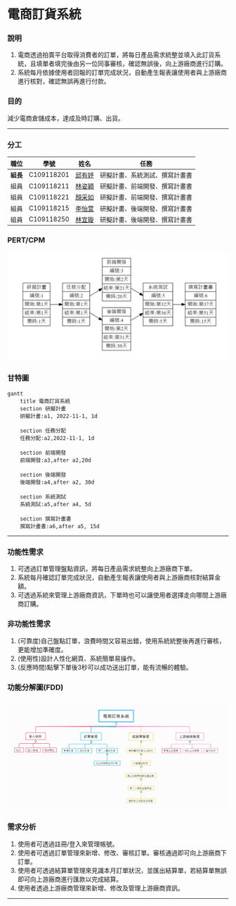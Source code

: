 # 電商訂貨系統
### 說明
1. 電商透過拍賣平台取得消費者的訂單，將每日產品需求統整並填入此訂貨系統，且填單者填完後由另一位同事審核，確認無誤後，向上游廠商進行訂購。
2. 系統每月依據使用者回報的訂單完成狀況，自動產生報表讓使用者與上游廠商進行核對，確認無誤再進行付款。
### 目的
減少電商倉儲成本，達成及時訂購、出貨。
***
### 分工
| 職位 | 學號 | 姓名 | 任務 |
| :---: | :---: | :---: | :---: |
| **組長** | C109118201 | [邱有妤](https://github.com/Wendy30418/2022-3b/blob/main/README.md) | 研擬計畫、系統測試、撰寫計畫書 |
| 組員 | C109118211 | [林姿穎](https://github.com/abcdefuuuu/2022-3b/blob/main/README.md) | 研擬計畫、前端開發、撰寫計畫書 |
| 組員 | C109118221 | [顏采如](https://github.com/0808jessie/2022-3b/blob/main/README.md) | 研擬計畫、前端開發、撰寫計畫書 |
| 組員 | C109118215 | [李怡萱](https://github.com/bovcu13/2022-3b) | 研擬計畫、後端開發、撰寫計畫書 |
| 組員 | C109118250 | [林宜璇](https://github.com/Hsxxnil/2022-3b/blob/main/README.md) | 研擬計畫、後端開發、撰寫計畫書 |
### PERT/CPM
![PERT](PERT.jpg "PERT")
### 甘特圖
```mermaid
gantt
    title 電商訂貨系統
    section 研擬計畫
    研擬計畫:a1, 2022-11-1, 1d
    
    section 任務分配
    任務分配:a2,2022-11-1, 1d
    
    section 前端開發
    前端開發:a3,after a2,20d
    
    section 後端開發
    後端開發:a4,after a2, 30d
    
    section 系統測試
    系統測試:a5,after a4, 5d
    
    section 撰寫計畫書
    撰寫計畫書:a6,after a5, 15d
```
***
### 功能性需求
1. 可透過訂單管理盤點資訊，將每日產品需求統整向上游廠商下單。
2. 系統每月確認訂單完成狀況，自動產生報表讓使用者與上游廠商核對結算金額。
3. 可透過系統來管理上游廠商資訊，下單時也可以讓使用者選擇走向哪間上游廠商訂購。
### 非功能性需求
1. (可靠度)自己盤點訂單，浪費時間又容易出錯，使用系統統整後再進行審核，更能增加準確度。
2. (使用性)設計人性化網頁、系統簡單易操作。
3. (反應時間)點擊下單後3秒可以成功送出訂單，能有流暢的體驗。
### 功能分解圖(FDD)
![FDD](FDD.jpg "FDD")
### 需求分析
1. 使用者可透過註冊/登入來管理帳號。
2. 使用者可透過訂單管理來新增、修改、審核訂單。審核通過即可向上游廠商下訂單。
3. 使用者可透過結算單管理來見識本月訂單狀況，並匯出結算單，若結算單無誤即可向上游廠商進行匯款以完成結算。
4. 使用者透過上游廠商管理來新增、修改及管理上游廠商資訊。
***
